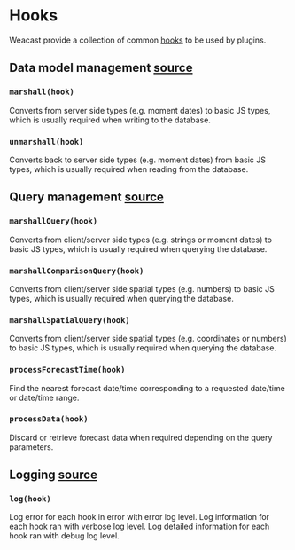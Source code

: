 # Hooks

Weacast provide a collection of common [hooks](https://docs.feathersjs.com/api/hooks.html) to be used by plugins.

## Data model management [source](https://github.com/weacast/weacast-core/blob/master/src/hooks/marshall.js)

### `marshall(hook)`

Converts from server side types (e.g. moment dates) to basic JS types, which is usually required when writing to the database.

### `unmarshall(hook)`

Converts back to server side types (e.g. moment dates) from basic JS types, which is usually required when reading from the database.

## Query management [source](https://github.com/weacast/weacast-core/blob/master/src/hooks/query.js)

### `marshallQuery(hook)` 

Converts from client/server side types (e.g. strings or moment dates) to basic JS types, which is usually required when querying the database.

### `marshallComparisonQuery(hook)` 

Converts from client/server side spatial types (e.g. numbers) to basic JS types, which is usually required when querying the database.

### `marshallSpatialQuery(hook)` 

Converts from client/server side spatial types (e.g. coordinates or numbers) to basic JS types, which is usually required when querying the database.

### `processForecastTime(hook)`

Find the nearest forecast date/time corresponding to a requested date/time or date/time range.

### `processData(hook)`

Discard or retrieve forecast data when required depending on the query parameters.

## Logging [source](https://github.com/weacast/weacast-core/blob/master/src/hooks/logger.js)

### `log(hook)`

Log error for each hook in error with error log level.
Log information for each hook ran with verbose log level.
Log detailed information for each hook ran with debug log level.
